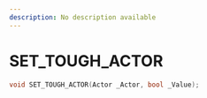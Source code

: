 ```yaml
---
description: No description available 
---
```


# SET_TOUGH_ACTOR

```cpp
void SET_TOUGH_ACTOR(Actor _Actor, bool _Value);
```